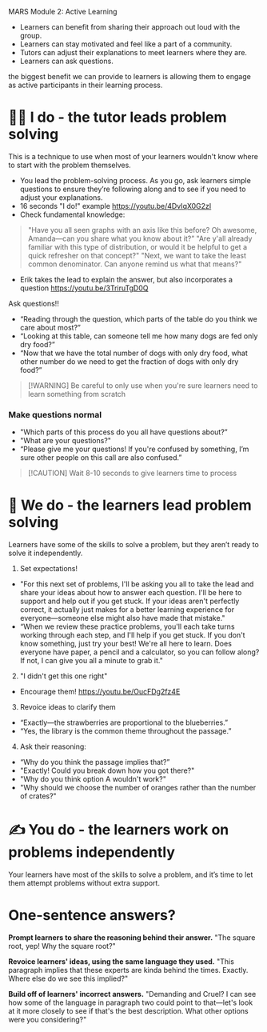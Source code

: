 MARS Module 2: Active Learning

- Learners can benefit from sharing their approach out loud with the group.
- Learners can stay motivated and feel like a part of a community.
- Tutors can adjust their explanations to meet learners where they are.
- Learners can ask questions.

the biggest benefit we can provide to learners is allowing them to engage as active participants in their learning process.

# 🧑‍🏫 I do - the tutor leads problem solving
This is a technique to use when most of your learners wouldn't know where to start with the problem themselves.
- You lead the problem-solving process. As you go, ask learners simple questions to ensure they’re following along and to see if you need to adjust your explanations.
- 16 seconds "I do!" example https://youtu.be/4DvIqX0G2zI
- Check fundamental knowledge:
> "Have you all seen graphs with an axis like this before? Oh awesome, Amanda—can you share what you know about it?”
> "Are y'all already familiar with this type of distribution, or would it be helpful to get a quick refresher on that concept?"
> "Next, we want to take the least common denominator. Can anyone remind us what that means?"
- Erik takes the lead to explain the answer, but also incorporates a question https://youtu.be/3TriruTgD0Q

Ask questions!!
- “Reading through the question, which parts of the table do you think we care about most?”
- “Looking at this table, can someone tell me how many dogs are fed only dry food?”
- “Now that we have the total number of dogs with only dry food, what other number do we need to get the fraction of dogs with only dry food?”

> [!WARNING] Be careful to only use when you're sure learners need to learn something from scratch

### Make questions normal
- "Which parts of this process do you all have questions about?”
- "What are your questions?"
- “Please give me your questions! If you're confused by something, I’m sure other people on this call are also confused.”
> [!CAUTION] Wait 8-10 seconds to give learners time to process 

# 🙋 We do - the learners lead problem solving
Learners have some of the skills to solve a problem, but they aren’t ready to solve it independently.
1. Set expectations!
  - "For this next set of problems, I'll be asking you all to take the lead and share your ideas about how to answer each question. I'll be here to support and help out if you get stuck. If your ideas aren't perfectly correct, it actually just makes for a better learning experience for everyone—someone else might also have made that mistake."
  - “When we review these practice problems, you'll each take turns working through each step, and I'll help if you get stuck. If you don't know something, just try your best! We're all here to learn. Does everyone have paper, a pencil and a calculator, so you can follow along? If not, I can give you all a minute to grab it."
2. "I didn't get this one right"
  - Encourage them! https://youtu.be/OucFDg2fz4E
3. Revoice ideas to clarify them
  - “Exactly—the strawberries are proportional to the blueberries.”
  - “Yes, the library is the common theme throughout the passage.”
4. Ask their reasoning:
  - “Why do you think the passage implies that?”
  - "Exactly! Could you break down how you got there?"
  - "Why do you think option A wouldn't work?"
  - "Why should we choose the number of oranges rather than the number of crates?"

# ✍️ You do - the learners work on problems independently
Your learners have most of the skills to solve a problem, and it’s time to let them attempt problems without extra support.

# One-sentence answers?
**Prompt learners to share the reasoning behind their answer.**
"The square root, yep! Why the square root?"

**Revoice learners' ideas, using the same language they used.**
"This paragraph implies that these experts are kinda behind the times. Exactly. Where else do we see this implied?"

**Build off of learners' incorrect answers.**
"Demanding and Cruel? I can see how some of the language in paragraph two could point to that—let's look at it more closely to see if that's the best description. What other options were you considering?"
